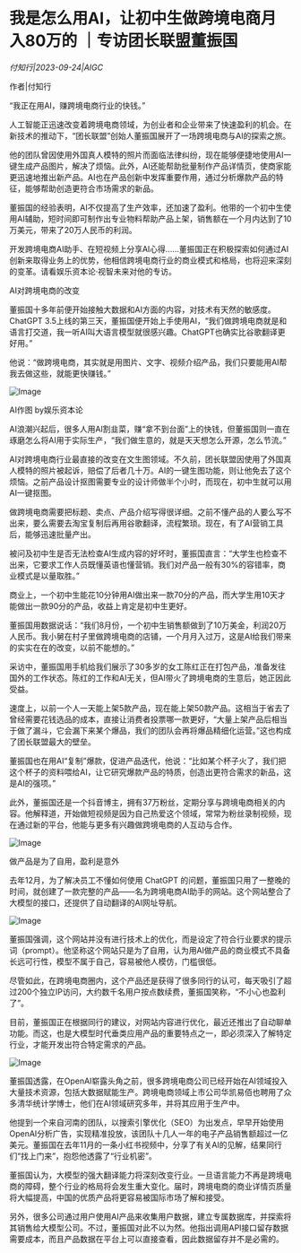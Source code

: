 # 我是怎么用AI，让初中生做跨境电商月入80万的 ｜专访团长联盟董振国

*付知行|2023-09-24|AIGC*

作者|付知行

“我正在用AI，赚跨境电商行业的快钱。”

人工智能正迅速改变着跨境电商领域，为创业者和企业带来了快速盈利的机会。在新技术的推动下，“团长联盟”创始人董振国展开了一场跨境电商与AI的探索之旅。

他的团队曾因使用外国真人模特的照片而面临法律纠纷，现在能够便捷地使用AI一键生成产品图片，解决了烦恼。此外，AI还能帮助批量制作产品详情页，使商家能更迅速地推出新产品。AI也在产品创新中发挥重要作用，通过分析爆款产品的特征，能够帮助创造更符合市场需求的新品。

董振国的经验表明，AI不仅提高了生产效率，还加速了盈利。他带的一个初中生使用AI辅助，短时间即可制作出专业物料帮助产品上架，销售额在一个月内达到了10万美元，带来了20万人民币的利润。

开发跨境电商AI助手、在短视频上分享AI心得……董振国正在积极探索如何通过AI创新来取得业务上的优势，他相信跨境电商行业的商业模式和格局，也将迎来深刻的变革。请看娱乐资本论·视智未来对他的专访。

AI对跨境电商的改变

董振国十多年前便开始接触大数据和AI方面的内容，对技术有天然的敏感度。ChatGPT 3.5上线的第三天，董振国便开始上手使用AI，“我们做跨境电商就是和语言打交道，我一听AI叫大语言模型就很感兴趣。ChatGPT也确实比谷歌翻译更好用。”

他说：“做跨境电商，其实就是用图片、文字、视频介绍产品，我们只要能用AI帮我去做这些，就能更快赚钱。”

![Image](https://mp.toutiao.com/mp/agw/article_material/open_image/get?code=MzI0MjkyYzc3YzRkNmU0ZmUyMzc4NDFlYjMyMzQ3ODQsMTY5NTU1Mzk4NzM0Nw==)

AI作图 by娱乐资本论

AI浪潮兴起后，很多人用AI割韭菜，赚“拿不到台面”上的快钱，但董振国则一直在琢磨怎么将AI用于实际生产，“我们做生意的，就是天天想怎么开源，怎么节流。”

AI对跨境电商行业最直接的改变在文生图领域。不久前，团长联盟因使用了外国真人模特的照片被起诉，赔偿了后者几十万。AI的一键生图功能，则让他免去了这个烦恼。之前产品设计抠图需要专业的设计师做半个小时，而现在，初中生就可以用AI一键抠图。

做跨境电商需要把标题、卖点、产品介绍写得很详细。之前不懂产品的人要么写不出来，要么需要去淘宝复制后再用谷歌翻译，流程繁琐。现在，有了AI营销工具后，能够迅速批量产出。

被问及初中生是否无法检查AI生成内容的好坏时，董振国直言：“大学生也检查不出来，它要求工作人员既懂英语也懂营销。我们对产品一般有30%的容错率，商业模式是以量取胜。”

商业上，一个初中生能花10分钟用AI做出来一款70分的产品，而大学生用10天才能做出一款90分的产品，收益上肯定是初中生更好。

董振国用数据说话：“我们8月份，一个初中生销售额做到了10万美金，利润20万人民币。我小舅在村子里做跨境电商的店铺，一个月月入过万，这是AI给我们带来的实实在在的改变，以前不能想的。”

采访中，董振国用手机给我们展示了30多岁的女工陈红正在打包产品，准备发往国外的工作状态。陈红的工作和AI无关，但AI带火了跨境电商的生意后，她正因此受益。

速度上，以前一个人一天能上架5款产品，现在能上架50款产品。这相当于省去了曾经需要花钱选品的成本，直接让消费者投票哪一款更好，“大量上架产品后相当于做了漏斗，它会漏下来某个爆品，我们的团队会再将爆品精细化运营。”这也构成了团长联盟最大的壁垒。

董振国也在用AI“复制”爆款，促进产品迭代，他说：“比如某个杯子火了，我们把这个杯子的资料喂给AI，让它研究爆款产品的特质，创造出更符合需求的新品，这是AI的强项。”

此外，董振国还是一个抖音博主，拥有37万粉丝，定期分享与跨境电商相关的内容。他解释道，开始做短视频是因为自己热爱这个领域，常常为粉丝录制视频，现在通过新的平台，他能与更多有兴趣做跨境电商的人互动与合作。

![Image](https://mp.toutiao.com/mp/agw/article_material/open_image/get?code=YjkzMGY4NDI0NTZhYWRiNDk3ZjQxY2IwNGM5NGMwMDAsMTY5NTU1Mzk4NzM0Nw==)

做产品是为了自用，盈利是意外

去年12月，为了解决员工不懂如何使用 ChatGPT 的问题，董振国只用了一整晚的时间，就创建了一款完整的产品——名为跨境电商AI助手的网站。这个网站整合了大模型的接口，还提供了自动翻译的AI网址导航。

![Image](https://mp.toutiao.com/mp/agw/article_material/open_image/get?code=MTRiMGQxZTYzOGMwZmQ5OGRmZmEyYTNjMWZmMzFiNzcsMTY5NTU1Mzk4NzM0Nw==)

董振国强调，这个网站并没有进行技术上的优化，而是设定了符合行业要求的提示词（prompt）。他坚称这个网站只是为了自用，认为用AI做产品的商业模式不具备长远可行性，模型不属于自己，容易被他人模仿，门槛很低。

尽管如此，在跨境电商圈内，这个产品还是获得了很多同行的认可，每天吸引了超过200个独立IP访问，大约数千名用户按点数续费，董振国笑称，“不小心也盈利了”。

目前，董振国正在根据同行的建议，对网站内容进行优化，最近还推出了自动聊单功能。而这，也是大模型时代垂类应用产品的重要特点之一，即必须深入了解特定行业，才能开发出符合特定需求的产品。

![Image](https://mp.toutiao.com/mp/agw/article_material/open_image/get?code=MzUzMDliYzVjZTBmOTdkODRmNjJmODMxMGRiMjU2MjIsMTY5NTU1Mzk4NzM0Nw==)

董振国透露，在OpenAI崭露头角之前，很多跨境电商公司已经开始在AI领域投入大量技术资源，包括大数据赋能生产。跨境电商领域上市公司华凯易佰也聘用了众多清华统计学博士，他们在AI领域研究多年，并将其应用于生产中。

他提到一个来自河南的团队，以搜索引擎优化（SEO）为出发点，早早开始使用OpenAI分析广告，实现精准投放，该团队十几人一年的电子产品销售额超过一亿美元。董振国在去年11月的一条小红书视频中，分享了有关AI的见解，结果同行们“找上门来”，抱怨他透露了“行业机密”。

董振国认为，大模型的强大翻译能力将深刻改变行业。一旦语言能力不再是跨境电商的障碍，整个行业的格局将会发生重大变化。届时，跨境电商的商业详情页质量将大幅提高，中国的优质产品将更容易被国际市场了解和接受。

另外，很多公司通过用户使用AI产品来收集用户数据，建立专属数据库，并探索将其销售给大模型公司。不过，董振国对此不以为然。他指出调用API接口留存数据需要成本，而且产品数据在平台上可以直接查看，因此数据留存并不是必需的。

